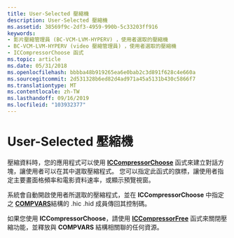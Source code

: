 ```yaml
---
title: User-Selected 壓縮機
description: User-Selected 壓縮機
ms.assetid: 38569f9c-2df3-4959-990b-5c33203ff916
keywords:
- 影片壓縮管理員 (BC-VCM-LVM-HYPERV) ，使用者選取的壓縮機
- BC-VCM-LVM-HYPERV (video 壓縮管理員) ，使用者選取的壓縮機
- ICCompressorChoose 函式
ms.topic: article
ms.date: 05/31/2018
ms.openlocfilehash: bbbba48b919265ea6e0bab2c3d891f628c4e660a
ms.sourcegitcommit: 2d531328b6ed82d4ad971a45a5131b430c5866f7
ms.translationtype: MT
ms.contentlocale: zh-TW
ms.lasthandoff: 09/16/2019
ms.locfileid: "103932377"
---
```

# <a name="user-selected-compressors"></a>User-Selected 壓縮機

壓縮資料時，您的應用程式可以使用 [**ICCompressorChoose**](/windows/desktop/api/Vfw/nf-vfw-iccompressorchoose) 函式來建立對話方塊，讓使用者可以在其中選取壓縮程式。 您可以指定此函式的旗標，讓使用者指定主要畫面格頻率和電影資料速率，或顯示預覽視窗。

系統會自動開啟使用者所選取的壓縮程式，並在 **ICCompressorChoose** 中指定之 [**COMPVARS**](/windows/desktop/api/Vfw/ns-vfw-compvars)結構的 .hic .hid 成員傳回其控制碼。

如果您使用 **ICCompressorChoose**，請使用 [**ICCompressorFree**](/windows/desktop/api/Vfw/nf-vfw-iccompressorfree) 函式來關閉壓縮功能，並釋放與 **COMPVARS** 結構相關聯的任何資源。

 

 




